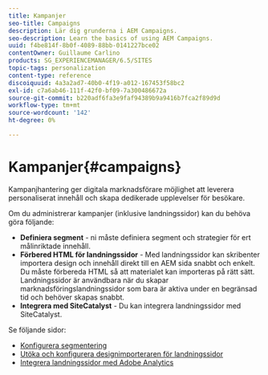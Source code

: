 ```yaml
---
title: Kampanjer
seo-title: Campaigns
description: Lär dig grunderna i AEM Campaigns.
seo-description: Learn the basics of using AEM Campaigns.
uuid: f4be814f-8b0f-4089-88bb-0141227bce02
contentOwner: Guillaume Carlino
products: SG_EXPERIENCEMANAGER/6.5/SITES
topic-tags: personalization
content-type: reference
discoiquuid: 4a3a2ad7-40b0-4f19-a012-167453f58bc2
exl-id: c7a6ab46-111f-42f0-bf09-7a300486672a
source-git-commit: b220adf6fa3e9faf94389b9a9416b7fca2f89d9d
workflow-type: tm+mt
source-wordcount: '142'
ht-degree: 0%

---
```


# Kampanjer{#campaigns}

Kampanjhantering ger digitala marknadsförare möjlighet att leverera personaliserat innehåll och skapa dedikerade upplevelser för besökare.

Om du administrerar kampanjer (inklusive landningssidor) kan du behöva göra följande:

* **Definiera segment** - ni måste definiera segment och strategier för ert målinriktade innehåll.
* **Förbered HTML för landningssidor** - Med landningssidor kan skribenter importera design och innehåll direkt till en AEM sida snabbt och enkelt. Du måste förbereda HTML så att materialet kan importeras på rätt sätt. Landningssidor är användbara när du skapar marknadsföringslandningssidor som bara är aktiva under en begränsad tid och behöver skapas snabbt.
* **Integrera med SiteCatalyst** - Du kan integrera landningssidor med SiteCatalyst.

Se följande sidor:

* [Konfigurera segmentering](/help/sites-administering/campaign-segmentation.md)
* [Utöka och konfigurera designimporteraren för landningssidor](/help/sites-administering/extending-the-design-importer-for-landingpages.md)
* [Integrera landningssidor med Adobe Analytics](/help/sites-administering/integrating-landing-pages-with-adobe-analytics.md)
